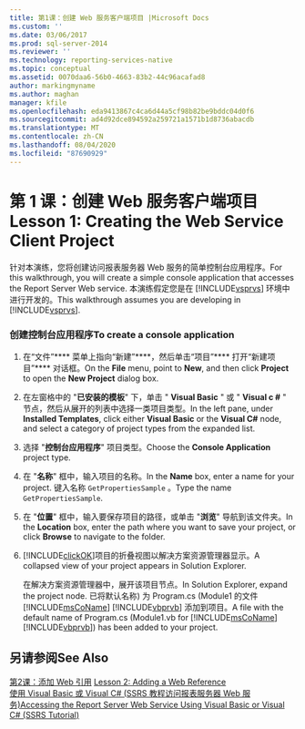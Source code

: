 ```yaml
---
title: 第1课：创建 Web 服务客户端项目 |Microsoft Docs
ms.custom: ''
ms.date: 03/06/2017
ms.prod: sql-server-2014
ms.reviewer: ''
ms.technology: reporting-services-native
ms.topic: conceptual
ms.assetid: 0070daa6-56b0-4663-83b2-44c96acafad8
author: markingmyname
ms.author: maghan
manager: kfile
ms.openlocfilehash: eda9413867c4ca6d44a5cf98b82be9bddc04d0f6
ms.sourcegitcommit: ad4d92dce894592a259721a1571b1d8736abacdb
ms.translationtype: MT
ms.contentlocale: zh-CN
ms.lasthandoff: 08/04/2020
ms.locfileid: "87690929"
---
```

# <a name="lesson-1-creating-the-web-service-client-project"></a><span data-ttu-id="c5fa7-102">第 1 课：创建 Web 服务客户端项目</span><span class="sxs-lookup"><span data-stu-id="c5fa7-102">Lesson 1: Creating the Web Service Client Project</span></span>
  <span data-ttu-id="c5fa7-103">针对本演练，您将创建访问报表服务器 Web 服务的简单控制台应用程序。</span><span class="sxs-lookup"><span data-stu-id="c5fa7-103">For this walkthrough, you will create a simple console application that accesses the Report Server Web service.</span></span> <span data-ttu-id="c5fa7-104">本演练假定您是在 [!INCLUDE[vsprvs](../includes/vsprvs-md.md)] 环境中进行开发的。</span><span class="sxs-lookup"><span data-stu-id="c5fa7-104">This walkthrough assumes you are developing in [!INCLUDE[vsprvs](../includes/vsprvs-md.md)].</span></span>  
  
### <a name="to-create-a-console-application"></a><span data-ttu-id="c5fa7-105">创建控制台应用程序</span><span class="sxs-lookup"><span data-stu-id="c5fa7-105">To create a console application</span></span>  
  
1.  <span data-ttu-id="c5fa7-106">在“文件”\*\*\*\* 菜单上指向“新建”\*\*\*\*，然后单击“项目”\*\*\*\* 打开“新建项目”\*\*\*\* 对话框。</span><span class="sxs-lookup"><span data-stu-id="c5fa7-106">On the **File** menu, point to **New**, and then click **Project** to open the **New Project** dialog box.</span></span>  
  
2.  <span data-ttu-id="c5fa7-107">在左窗格中的 "**已安装的模板**" 下，单击 " **Visual Basic** " 或 " **Visual c #** " 节点，然后从展开的列表中选择一类项目类型。</span><span class="sxs-lookup"><span data-stu-id="c5fa7-107">In the left pane, under **Installed Templates**, click either **Visual Basic** or the **Visual C#** node, and select a category of project types from the expanded list.</span></span>  
  
3.  <span data-ttu-id="c5fa7-108">选择 "**控制台应用程序**" 项目类型。</span><span class="sxs-lookup"><span data-stu-id="c5fa7-108">Choose the **Console Application** project type.</span></span>  
  
4.  <span data-ttu-id="c5fa7-109">在 "**名称**" 框中，输入项目的名称。</span><span class="sxs-lookup"><span data-stu-id="c5fa7-109">In the **Name** box, enter a name for your project.</span></span> <span data-ttu-id="c5fa7-110">键入名称 `GetPropertiesSample` 。</span><span class="sxs-lookup"><span data-stu-id="c5fa7-110">Type the name `GetPropertiesSample`.</span></span>  
  
5.  <span data-ttu-id="c5fa7-111">在 "**位置**" 框中，输入要保存项目的路径，或单击 "**浏览**" 导航到该文件夹。</span><span class="sxs-lookup"><span data-stu-id="c5fa7-111">In the **Location** box, enter the path where you want to save your project, or click **Browse** to navigate to the folder.</span></span>  
  
6.  [!INCLUDE[clickOK](../includes/clickok-md.md)]<span data-ttu-id="c5fa7-112">项目的折叠视图以解决方案资源管理器显示。</span><span class="sxs-lookup"><span data-stu-id="c5fa7-112">A collapsed view of your project appears in Solution Explorer.</span></span>  
  
     <span data-ttu-id="c5fa7-113">在解决方案资源管理器中，展开该项目节点。</span><span class="sxs-lookup"><span data-stu-id="c5fa7-113">In Solution Explorer, expand the project node.</span></span> <span data-ttu-id="c5fa7-114">已将默认名称) 为 Program.cs (Module1 的文件 [!INCLUDE[msCoName](../includes/msconame-md.md)] [!INCLUDE[vbprvb](../includes/vbprvb-md.md)] 添加到项目。</span><span class="sxs-lookup"><span data-stu-id="c5fa7-114">A file with the default name of Program.cs (Module1.vb for [!INCLUDE[msCoName](../includes/msconame-md.md)] [!INCLUDE[vbprvb](../includes/vbprvb-md.md)]) has been added to your project.</span></span>  
  
## <a name="see-also"></a><span data-ttu-id="c5fa7-115">另请参阅</span><span class="sxs-lookup"><span data-stu-id="c5fa7-115">See Also</span></span>  
 <span data-ttu-id="c5fa7-116">[第2课：添加 Web 引用](../../2014/tutorials/lesson-2-adding-a-web-reference.md) </span><span class="sxs-lookup"><span data-stu-id="c5fa7-116">[Lesson 2: Adding a Web Reference](../../2014/tutorials/lesson-2-adding-a-web-reference.md) </span></span>  
 [<span data-ttu-id="c5fa7-117">使用 Visual Basic 或 Visual C&#35; &#40;SSRS 教程访问报表服务器 Web 服务&#41;</span><span class="sxs-lookup"><span data-stu-id="c5fa7-117">Accessing the Report Server Web Service Using Visual Basic or Visual C&#35; &#40;SSRS Tutorial&#41;</span></span>](../../2014/tutorials/access-report-server-web-service-vb-vcsharp-ssrs-tutorial.md)  
  
  
